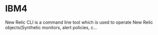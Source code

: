 # IBM4
New Relic CLI is a command line tool which is used to operate New Relic objects(Synthetic monitors, alert policies, c…
